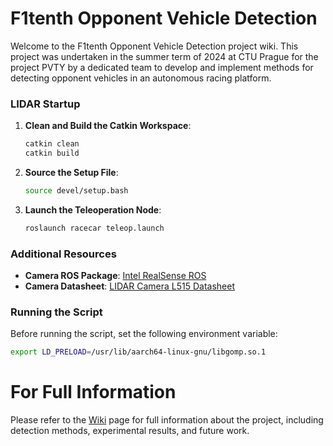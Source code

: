 # F1tenth Opponent Vehicle Detection
Welcome to the F1tenth Opponent Vehicle Detection project wiki. This project was undertaken in the summer term of 2024 at CTU Prague for the project PVTY by a dedicated team to develop and implement methods for detecting opponent vehicles in an autonomous racing platform.

### LIDAR Startup

1. **Clean and Build the Catkin Workspace**:
    ```bash
    catkin clean
    catkin build
    ```

2. **Source the Setup File**:
    ```bash
    source devel/setup.bash
    ```

3. **Launch the Teleoperation Node**:
    ```bash
    roslaunch racecar teleop.launch
    ```

### Additional Resources

- **Camera ROS Package**: [Intel RealSense ROS](https://github.com/IntelRealSense/realsense-ros)
- **Camera Datasheet**: [LIDAR Camera L515 Datasheet](https://dev.intelrealsense.com/docs/lidar-camera-l515-datasheet)

### Running the Script

Before running the script, set the following environment variable:
```bash
export LD_PRELOAD=/usr/lib/aarch64-linux-gnu/libgomp.so.1
```  

# For Full Information 
Please refer to the [Wiki](https://github.com/CTU-F1T/pvty_2024_vehicle_detection/wiki) page for full information about the project, including detection methods, experimental results, and future work.